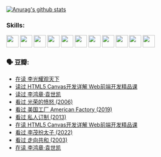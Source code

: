 
[![Anurag's github stats](https://github-readme-stats.vercel.app/api?username=w940853815)](https://github.com/anuraghazra/github-readme-stats)

### Skills:

<code><img height="32" src="https://cdn.jsdelivr.net/npm/simple-icons@v5/icons/python.svg"></code>
<code><img height="32" src="https://cdn.jsdelivr.net/npm/simple-icons@v5/icons/javascript.svg"></code>
<code><img height="32" src="https://cdn.jsdelivr.net/npm/simple-icons@v5/icons/django.svg"></code>
<code><img height="32" src="https://cdn.jsdelivr.net/npm/simple-icons@v5/icons/flask.svg"></code>
<code><img height="32" src="https://cdn.jsdelivr.net/npm/simple-icons@v5/icons/vuetify.svg"></code>
<code><img height="32" src="https://cdn.jsdelivr.net/npm/simple-icons@v5/icons/git.svg"></code>
<code><img height="32" src="https://cdn.jsdelivr.net/npm/simple-icons@v5/icons/docker.svg"></code>
<code><img height="32" src="https://cdn.jsdelivr.net/npm/simple-icons@v5/icons/postgresql.svg"></code>
<code><img height="32" src="https://cdn.jsdelivr.net/npm/simple-icons@v5/icons/elasticsearch.svg"></code>
<code><img height="32" src="https://cdn.jsdelivr.net/npm/simple-icons@v5/icons/macos.svg"></code>
<code><img height="32" src="https://cdn.jsdelivr.net/npm/simple-icons@v5/icons/linux.svg"></code>

### 🗣 豆瓣:

<!-- DOUBAN-ACTIVITIES:START -->
- [在读 李光耀观天下](https://www.douban.com/people/136069238/status/3766041312/?_i=45151400)
- [读过 HTML5 Canvas开发详解 Web前端开发精品课](https://www.douban.com/people/136069238/status/3766040143/?_i=45151400)
- [读过 李鸿章·袁世凯](https://www.douban.com/people/136069238/status/3761877441/?_i=45151400)
- [看过 光荣的愤怒‎ (2006)](https://www.douban.com/people/136069238/status/3761756079/?_i=45151400)
- [看过 美国工厂 American Factory‎ (2019)](https://www.douban.com/people/136069238/status/3755217209/?_i=45151400)
- [看过 私人订制‎ (2013)](https://www.douban.com/people/136069238/status/3754213881/?_i=45151400)
- [在读 HTML5 Canvas开发详解 Web前端开发精品课](https://www.douban.com/people/136069238/status/3753058718/?_i=45151400)
- [看过 李茂扮太子‎ (2022)](https://www.douban.com/people/136069238/status/3752867740/?_i=45151400)
- [看过 走向共和‎ (2003)](https://www.douban.com/people/136069238/status/3752592231/?_i=45151400)
- [在读 李鸿章·袁世凯](https://www.douban.com/people/136069238/status/3751912061/?_i=45151400)
<!-- DOUBAN-ACTIVITIES:END -->
<!--
**w940853815/w940853815** is a ✨ _special_ ✨ repository because its `README.md` (this file) appears on your GitHub profile.

Here are some ideas to get you started:

- 🔭 I’m currently working on ...
- 🌱 I’m currently learning ...
- 👯 I’m looking to collaborate on ...
- 🤔 I’m looking for help with ...
- 💬 Ask me about ...
- 📫 How to reach me: ...
- 😄 Pronouns: ...
- ⚡ Fun fact: ...
-->
